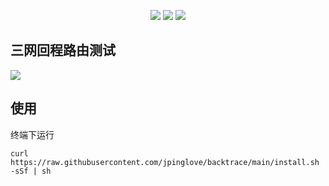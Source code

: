 <p align="center">
 <img src="https://github.com/zhanghanyun/backtrace/workflows/Go/badge.svg?branch=main">
 <img src="https://img.shields.io/github/license/zhanghanyun/backtrace?color=blueviolet">
 <img src="https://hits.seeyoufarm.com/api/count/incr/badge.svg?url=https%3A%2F%2Fgithub.com%2Fzhanghanyun%2Fbacktrace&count_bg=%233944BC&title_bg=%2363C5DA&icon=&icon_color=%23E7E7E7&title=hits&edge_flat=false">
</p>

## 三网回程路由测试
![](https://raw.githubusercontent.com/jpinglove/backtrace/main/assets/test.png)

## 使用
终端下运行
```shell
curl https://raw.githubusercontent.com/jpinglove/backtrace/main/install.sh -sSf | sh
```
